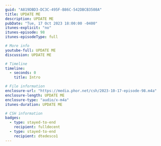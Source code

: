 ```yaml
---
guid: "A819DBD3-DC3C-495F-B86C-542DBCB3508A"
title: UPDATE ME
description: UPDATE ME 
pubDate: "Tue, 17 Oct 2023 18:00:00 -0400"
itunes-explicit: "no"
itunes-episode: 98
itunes-episodeType: full

# More info
youtube-full: UPDATE ME
discussion: UPDATE ME

# Timeline
timeline:
  - seconds: 0
    title: Intro

# File information
enclosure-url: "https://media.phor.net/csh/2023-10-17-episode-98.m4a"
enclosure-length: UPDATE ME
enclosure-type: "audio/x-m4a"
itunes-duration: UPDATE ME

# CSH information
badges:
  - type: stayed-to-end
    recipient: fulldecent
  - type: stayed-to-end
    recipient: dtedesco1
---
```

